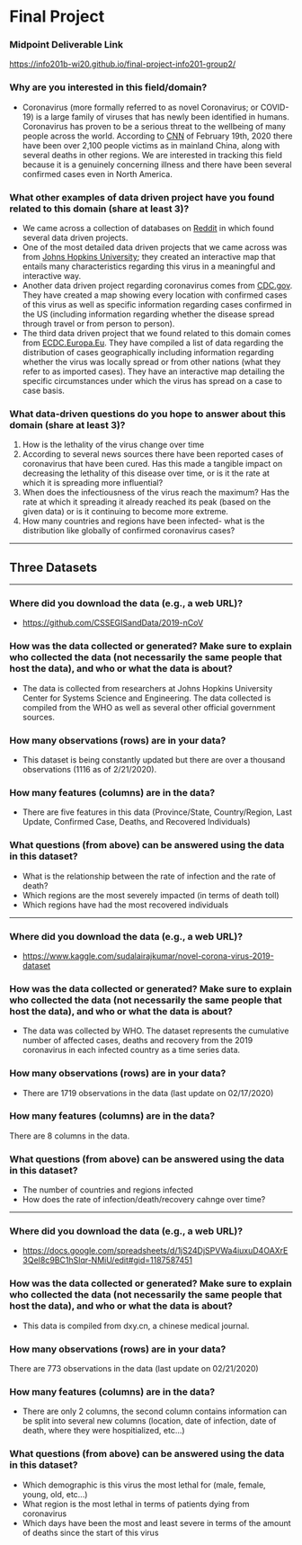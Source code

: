 # Final Project

### Midpoint Deliverable Link

https://info201b-wi20.github.io/final-project-info201-group2/

### Why are you interested in this field/domain?
- Coronavirus (more formally referred to as novel Coronavirus; or COVID-19) is a large family of viruses that has newly been identified in humans. Coronavirus has proven to be a serious threat to the wellbeing of many people across the world. According to [CNN](https://www.cnn.com/asia/live-news/coronavirus-outbreak-02-19-20-intl-hnk/index.html) of February 19th, 2020 there have been over 2,100 people victims as in mainland China, along with several deaths in other regions. We are interested in tracking this field because it is a genuinely concerning illness and there have been several confirmed cases even in North America.

### What other examples of data driven project have you found related to this domain (share at least 3)?
- We came across a collection of databases on [Reddit](https://www.reddit.com/r/datasets/comments/exnzrd/coronavirus_datasets/) in which found several data driven projects.
- One of the most detailed data driven projects that we came across was from [Johns Hopkins University](https://systems.jhu.edu/research/public-health/ncov/); they created an interactive map that entails many characteristics regarding this virus in a meaningful and interactive way.
- Another data driven project regarding coronavirus comes from [CDC.gov](https://www.cdc.gov/coronavirus/2019-ncov/locations-confirmed-cases.html). They have created a map showing every location with confirmed cases of this virus as well as specific information regarding cases confirmed in the US (including information regarding whether the disease spread through travel or from person to person).
- The third data driven project that we found related to this domain comes from [ECDC.Europa.Eu](https://www.ecdc.europa.eu/en/geographical-distribution-2019-ncov-cases). They have compiled a list of data regarding the distribution of cases geographically including information regarding whether the virus was locally spread or from other nations (what they refer to as imported cases). They have an interactive map detailing the specific circumstances under which the virus has spread on a case to case basis.

### What data-driven questions do you hope to answer about this domain (share at least 3)?
1. How is the lethality of the virus change over time
2. According to several news sources there have been reported cases of coronavirus that have been cured. Has this made a tangible impact on decreasing the lethality of this disease over time, or is it the rate at which it is spreading more influential?
3. When does the infectiousness of the virus reach the maximum? Has the rate at which it spreading it already reached its peak (based on the given data) or is it continuing to become more extreme.
4. How many countries and regions have been infected- what is the distribution like globally of confirmed coronavirus cases?
___
## Three Datasets
___
### Where did you download the data (e.g., a web URL)?
- https://github.com/CSSEGISandData/2019-nCoV
### How was the data collected or generated? Make sure to explain who collected the data (not necessarily the same people that host the data), and who or what the data is about?
- The data is collected from researchers at Johns Hopkins University Center for Systems Science and Engineering. The data collected is compiled from the WHO as well as several other official government sources.
### How many observations (rows) are in your data?
- This dataset is being constantly updated but there are over a thousand observations (1116 as of 2/21/2020).
### How many features (columns) are in the data?
- There are five features in this data (Province/State, Country/Region, Last Update, Confirmed Case, Deaths, and Recovered Individuals)
### What questions (from above) can be answered using the data in this dataset?
- What is the relationship between the rate of infection and the rate of death?
- Which regions are the most severely impacted (in terms of death toll)
- Which regions have had the most recovered individuals
___
### Where did you download the data (e.g., a web URL)?
- https://www.kaggle.com/sudalairajkumar/novel-corona-virus-2019-dataset
### How was the data collected or generated? Make sure to explain who collected the data (not necessarily the same people that host the data), and who or what the data is about?
- The data was collected by WHO. The dataset represents the cumulative number of affected cases, deaths and recovery from the 2019 coronavirus in each infected country as a time series data.
### How many observations (rows) are in your data?
- There are 1719 observations in the data (last update on 02/17/2020)
### How many features (columns) are in the data?
There are 8 columns in the data.
### What questions (from above) can be answered using the data in this dataset?
- The number of countries and regions infected
- How does the rate of infection/death/recovery cahnge over time?
___
### Where did you download the data (e.g., a web URL)?
- https://docs.google.com/spreadsheets/d/1jS24DjSPVWa4iuxuD4OAXrE3QeI8c9BC1hSlqr-NMiU/edit#gid=1187587451
### How was the data collected or generated? Make sure to explain who collected the data (not necessarily the same people that host the data), and who or what the data is about?
- This data is compiled from dxy.cn, a chinese medical journal.
### How many observations (rows) are in your data?
There are 773 observations in the data (last update on 02/21/2020)
### How many features (columns) are in the data?
- There are only 2 columns, the second column contains information can be split into several new columns (location, date of infection, date of death, where they were hospitialized, etc...)
### What questions (from above) can be answered using the data in this dataset?
- Which demographic is this virus the most lethal for (male, female, young, old, etc...)
- What region is the most lethal in terms of patients dying from coronavirus
- Which days have been the most and least severe in terms of the amount of deaths since the start of this virus
